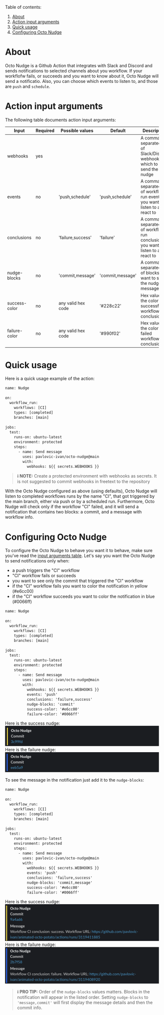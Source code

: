Table of contents:
1. [About](#about)
2. [Action input arguments](#action-input-arguments)
3. [Quick usage](#quick-usage)
4. [Configuring Octo Nudge](#configuring-octo-nudge)
# About

Octo Nudge is a Github Action that integrates with Slack and Discord and sends notifications to selected channels about you workflow. If your workflofw fails, or succeeds and you want to know about it, Octo Nudge will send a notificatio. Also, you can choose which events to listen to, and those are `push` and `schedule`.

# Action input arguments

The following table documents action input arguments:

| Input         | Required | Possible values      | Default          | Description                                                                           |
| ------------- | -------- | -------------------- | ---------------- | ------------------------------------------------------------------------------------- |
| webhooks      | yes      |                      |                  | A comma separated list of Slack/Discord webhooks to which to send the nudge           |
| events        | no       | 'push,schedule'      | 'push,schedule'  | A comma separated list of workflow run events you want to listen to and react to      |
| conclusions   | no       | 'failure,success'    | 'failure'        | A comma separated list of workflow run conclusions you want to listen to and react to |
| nudge-blocks  | no       | 'commit,message'     | 'commit,message' | A comma separated list of blocks you want to see in the nudge message                 |
| success-color | no       | any valid hex code   | '#228c22'        | Hex value of the color for successfull workflow run conclusions                       |
| failure-color | no       | any valid hex code   | '#990f02'        | Hex value of the color for failed workflow run conclusions                            |
# Quick usage

Here is a quick usage example of the action:

```
name: Nudge

on:
  workflow_run:
    workflows: [CI]
    types: [completed]
    branches: [main]

jobs:
  test:
    runs-on: ubuntu-latest
    environment: protected
    steps:
      - name: Send message
        uses: pavlovic-ivan/octo-nudge@main
        with:
          webhooks: ${{ secrets.WEBHOOKS }}
```

> **:information_source: NOTE:**
> Create a protected environment with webhooks as secrets. It is not suggested to commit webhooks in freetext to the repository

With the Octo Nudge configured as above (using defaults), Octo Nudge will listen to completed workflows runs by the name "CI", that got triggered by the main branch, either via push or by a scheduled run. Furthermore, Octo Nudge will check only if the workflow "CI" failed, and it will send a notification that contains two blocks: a commit, and a message with workflow info.

# Configuring Octo Nudge

To configure the Octo Nudge to behave you want it to behave, make sure you've read the [input arguments table](#action-input-arguments). Let's say you want the Octo Nudge to send notifications only when:

- a push triggers the "CI" workflow
- "CI" workflow fails or succeeds
- you want to see only the commit that triggered the "CI" workflow
- if the "CI" workflow fails you want to color the notification in yellow (#e6cc00)
- if the "CI" workflow succeeds you want to color the notification in blue (#0066ff)

```
name: Nudge

on:
  workflow_run:
    workflows: [CI]
    types: [completed]
    branches: [main]

jobs:
  test:
    runs-on: ubuntu-latest
    environment: protected
    steps:
      - name: Send message
        uses: pavlovic-ivan/octo-nudge@main
        with:
          webhooks: ${{ secrets.WEBHOOKS }}
          events: 'push'
          conclusions: 'failure,success'
          nudge-blocks: 'commit'
          success-color: '#e6cc00'
          failure-color: '#0066ff'
```

Here is the success nudge:
![Success nudge, commit only](images/success-nudge-commit.png "Success Nudge commit only")
Here is the failure nudge:
![Failure nudge, commit only](images/failure-nudge-commit.png "Failure Nudge commit only")

To see the message in the notification just add it to the `nudge-blocks`:
```
name: Nudge

on:
  workflow_run:
    workflows: [CI]
    types: [completed]
    branches: [main]

jobs:
  test:
    runs-on: ubuntu-latest
    environment: protected
    steps:
      - name: Send message
        uses: pavlovic-ivan/octo-nudge@main
        with:
          webhooks: ${{ secrets.WEBHOOKS }}
          events: 'push'
          conclusions: 'failure,success'
          nudge-blocks: 'commit,message'
          success-color: '#e6cc00'
          failure-color: '#0066ff'
```

Here is the success nudge:
![Full success nudge](images/success-nudge-full.png "Full success nudge")
Here is the failure nudge:
![Full failure nudge](images/failure-nudge-full.png "Full failure nudge")

> **:information_source: PRO TIP:**
> Order of the `nudge-blocks` values matters. Blocks in the notification will appear in the listed order. Setting `nudge-blocks` to `'message,commit'` will first display the message details and then the commit info.